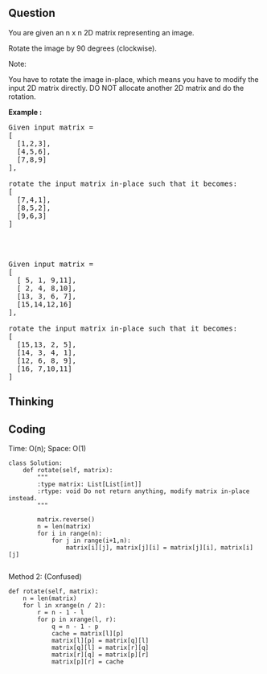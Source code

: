 ## Question
You are given an n x n 2D matrix representing an image.<br>

Rotate the image by 90 degrees (clockwise).<br>

Note:<br>

You have to rotate the image in-place, which means you have to modify the input 2D matrix directly. DO NOT allocate another 2D matrix and do the rotation.<br>

**Example :**   
<pre>
Given input matrix = 
[
  [1,2,3],
  [4,5,6],
  [7,8,9]
],

rotate the input matrix in-place such that it becomes:
[
  [7,4,1],
  [8,5,2],
  [9,6,3]
]




Given input matrix =
[
  [ 5, 1, 9,11],
  [ 2, 4, 8,10],
  [13, 3, 6, 7],
  [15,14,12,16]
], 

rotate the input matrix in-place such that it becomes:
[
  [15,13, 2, 5],
  [14, 3, 4, 1],
  [12, 6, 8, 9],
  [16, 7,10,11]
]
</pre>

## Thinking


## Coding
Time: O(n); 
Space: O(1)
```python3
class Solution:
    def rotate(self, matrix):
        """
        :type matrix: List[List[int]]
        :rtype: void Do not return anything, modify matrix in-place instead.
        """
        
        matrix.reverse()
        n = len(matrix)
        for i in range(n):
            for j in range(i+1,n):
                matrix[i][j], matrix[j][i] = matrix[j][i], matrix[i][j]
              
```

Method 2: (Confused)
```python3
def rotate(self, matrix):
    n = len(matrix)
    for l in xrange(n / 2):
        r = n - 1 - l
        for p in xrange(l, r):
            q = n - 1 - p
            cache = matrix[l][p]
            matrix[l][p] = matrix[q][l]
            matrix[q][l] = matrix[r][q]
            matrix[r][q] = matrix[p][r]
            matrix[p][r] = cache
```
